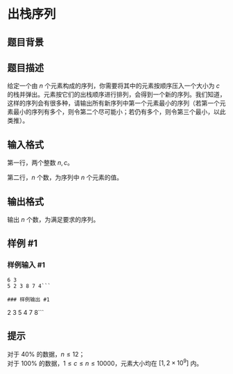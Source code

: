 # 出栈序列

## 题目背景



## 题目描述

给定一个由 $n$ 个元素构成的序列，你需要将其中的元素按顺序压入一个大小为 $c$ 的栈并弹出。元素按它们的出栈顺序进行排列，会得到一个新的序列。我们知道，这样的序列会有很多种，请输出所有新序列中第一个元素最小的序列（若第一个元素最小的序列有多个，则令第二个尽可能小；若仍有多个，则令第三个最小，以此类推）。


## 输入格式

第一行，两个整数 $n, c$。

第二行，$n$ 个数，为序列中 $n$ 个元素的值。


## 输出格式

输出 $n$ 个数，为满足要求的序列。


## 样例 #1

### 样例输入 #1
```
6 3
5 2 3 8 7 4```

### 样例输出 #1

```
2 3 5 4 7 8```

## 提示

对于 $40 \%$ 的数据，$n \le 12$；  
对于 $100 \%$ 的数据，$1 \le c \le n \le 10000$，元素大小均在 $[1, 2 \times {10}^9]$ 内。

